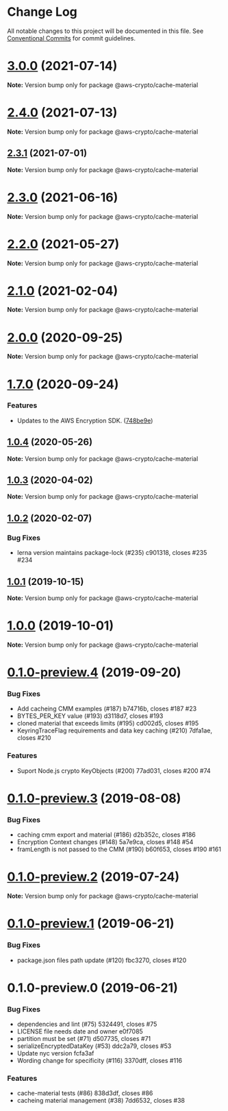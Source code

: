 # Change Log

All notable changes to this project will be documented in this file.
See [Conventional Commits](https://conventionalcommits.org) for commit guidelines.

# [3.0.0](https://github.com/aws/aws-encryption-sdk-javascript/compare/v2.4.0...v3.0.0) (2021-07-14)

**Note:** Version bump only for package @aws-crypto/cache-material





# [2.4.0](https://github.com/aws/aws-encryption-sdk-javascript/compare/v2.3.1...v2.4.0) (2021-07-13)

**Note:** Version bump only for package @aws-crypto/cache-material





## [2.3.1](https://github.com/aws/aws-encryption-sdk-javascript/compare/v2.3.0...v2.3.1) (2021-07-01)

**Note:** Version bump only for package @aws-crypto/cache-material





# [2.3.0](https://github.com/aws/aws-encryption-sdk-javascript/compare/v2.2.1...v2.3.0) (2021-06-16)

**Note:** Version bump only for package @aws-crypto/cache-material





# [2.2.0](https://github.com/aws/private-aws-encryption-sdk-javascript-staging/compare/@aws-crypto/cache-material@2.1.0...@aws-crypto/cache-material@2.2.0) (2021-05-27)

**Note:** Version bump only for package @aws-crypto/cache-material





# [2.1.0](https://github.com/aws/aws-encryption-sdk-javascript/compare/@aws-crypto/cache-material@2.0.0...@aws-crypto/cache-material@2.1.0) (2021-02-04)

**Note:** Version bump only for package @aws-crypto/cache-material





# [2.0.0](https://github.com/aws/private-aws-encryption-sdk-javascript-staging/compare/@aws-crypto/cache-material@1.7.0...@aws-crypto/cache-material@2.0.0) (2020-09-25)

**Note:** Version bump only for package @aws-crypto/cache-material





# [1.7.0](https://github.com/aws/private-aws-encryption-sdk-javascript-staging/compare/@aws-crypto/cache-material@1.0.4...@aws-crypto/cache-material@1.7.0) (2020-09-24)


### Features

* Updates to the AWS Encryption SDK. ([748be9e](https://github.com/aws/private-aws-encryption-sdk-javascript-staging/commit/748be9e1799d999a350e9cafbf902d43aeab0aa5))





## [1.0.4](https://github.com/aws/aws-encryption-sdk-javascript/compare/@aws-crypto/cache-material@1.0.3...@aws-crypto/cache-material@1.0.4) (2020-05-26)

**Note:** Version bump only for package @aws-crypto/cache-material





## [1.0.3](https://github.com/aws/aws-encryption-sdk-javascript/compare/@aws-crypto/cache-material@1.0.2...@aws-crypto/cache-material@1.0.3) (2020-04-02)

**Note:** Version bump only for package @aws-crypto/cache-material





## [1.0.2](/compare/@aws-crypto/cache-material@1.0.1...@aws-crypto/cache-material@1.0.2) (2020-02-07)


### Bug Fixes

* lerna version maintains package-lock (#235) c901318, closes #235 #234





## [1.0.1](/compare/@aws-crypto/cache-material@1.0.0...@aws-crypto/cache-material@1.0.1) (2019-10-15)

**Note:** Version bump only for package @aws-crypto/cache-material





# [1.0.0](/compare/@aws-crypto/cache-material@0.1.0-preview.4...@aws-crypto/cache-material@1.0.0) (2019-10-01)

**Note:** Version bump only for package @aws-crypto/cache-material





# [0.1.0-preview.4](/compare/@aws-crypto/cache-material@0.1.0-preview.3...@aws-crypto/cache-material@0.1.0-preview.4) (2019-09-20)


### Bug Fixes

* Add cacheing CMM examples (#187) b74716b, closes #187 #23
* BYTES_PER_KEY value (#193) d3118d7, closes #193
* cloned material that exceeds limits (#195) cd002d5, closes #195
* KeyringTraceFlag requirements and data key caching (#210) 7dfa1ae, closes #210


### Features

* Suport Node.js crypto KeyObjects (#200) 77ad031, closes #200 #74





# [0.1.0-preview.3](/compare/@aws-crypto/cache-material@0.1.0-preview.2...@aws-crypto/cache-material@0.1.0-preview.3) (2019-08-08)


### Bug Fixes

* caching cmm export and material (#186) d2b352c, closes #186
* Encryption Context changes (#148) 5a7e9ca, closes #148 #54
* framLength is not passed to the CMM (#190) b60f653, closes #190 #161





# [0.1.0-preview.2](/compare/@aws-crypto/cache-material@0.1.0-preview.1...@aws-crypto/cache-material@0.1.0-preview.2) (2019-07-24)

**Note:** Version bump only for package @aws-crypto/cache-material





# [0.1.0-preview.1](/compare/@aws-crypto/cache-material@0.1.0-preview.0...@aws-crypto/cache-material@0.1.0-preview.1) (2019-06-21)


### Bug Fixes

* package.json files path update (#120) fbc3270, closes #120





# 0.1.0-preview.0 (2019-06-21)


### Bug Fixes

* dependencies and lint (#75) 5324491, closes #75
* LICENSE file needs date and owner e0f7085
* partition must be set (#71) d507735, closes #71
* serializeEncryptedDataKey (#53) ddc2a79, closes #53
* Update nyc version fcfa3af
* Wording change for specificity (#116) 3370dff, closes #116


### Features

* cache-material tests (#86) 838d3df, closes #86
* cacheing material management (#38) 7dd6532, closes #38
